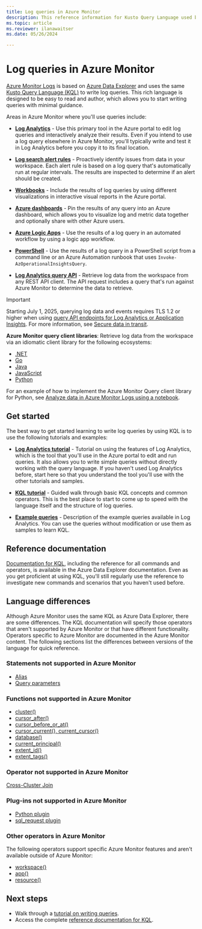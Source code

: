 ```yaml
---
title: Log queries in Azure Monitor
description: This reference information for Kusto Query Language used by Azure Monitor includes elements specific to Azure Monitor and elements not supported in Azure Monitor log queries.
ms.topic: article
ms.reviewer: ilanawaitser
ms.date: 05/26/2024

---
```


# Log queries in Azure Monitor

[Azure Monitor Logs](data-platform-logs.md) is based on [Azure Data Explorer](/azure/data-explorer/data-explorer-overview) and uses the same [Kusto Query Language (KQL)](/kusto/query/) to write log queries. This rich language is designed to be easy to read and author, which allows you to start writing queries with minimal guidance.

Areas in Azure Monitor where you'll use queries include:

* **[Log Analytics](../logs/log-analytics-overview.md)** - Use this primary tool in the Azure portal to edit log queries and interactively analyze their results. Even if you intend to use a log query elsewhere in Azure Monitor, you'll typically write and test it in Log Analytics before you copy it to its final location.

* **[Log search alert rules](../alerts/alerts-overview.md)** - Proactively identify issues from data in your workspace. Each alert rule is based on a log query that's automatically run at regular intervals. The results are inspected to determine if an alert should be created.

* **[Workbooks](../visualize/workbooks-overview.md)** - Include the results of log queries by using different visualizations in interactive visual reports in the Azure portal.

* **[Azure dashboards](../visualize/tutorial-logs-dashboards.md)** - Pin the results of any query into an Azure dashboard, which allows you to visualize log and metric data together and optionally share with other Azure users.

* **[Azure Logic Apps](/azure/connectors/connectors-azure-monitor-logs)** - Use the results of a log query in an automated workflow by using a logic app workflow.

* **[PowerShell](/powershell/module/az.operationalinsights/invoke-azoperationalinsightsquery)** - Use the results of a log query in a PowerShell script from a command line or an Azure Automation runbook that uses `Invoke-AzOperationalInsightsQuery`.

* **[Log Analytics query API](/rest/api/loganalytics/query)** - Retrieve log data from the workspace from any REST API client. The API request includes a query that's run against Azure Monitor to determine the data to retrieve.

> [!IMPORTANT]
> Starting July 1, 2025, querying log data and events requires TLS 1.2 or higher when using [query API endpoints for Log Analytics or Application Insights](../fundamentals/azure-monitor-network-access.md#logs-query-api-endpoints). For more information, see [Secure data in transit](../fundamentals/best-practices-security.md#secure-logs-data-in-transit).

**Azure Monitor query client libraries**: Retrieve log data from the workspace via an idiomatic client library for the following ecosystems:

* [.NET](/dotnet/api/overview/azure/Monitor.Query-readme)
* [Go](https://pkg.go.dev/github.com/Azure/azure-sdk-for-go/sdk/monitor/query/azlogs)
* [Java](/java/api/overview/azure/monitor-query-readme)
* [JavaScript](/javascript/api/overview/azure/monitor-query-readme)
* [Python](/python/api/overview/azure/monitor-query-readme)

For an example of how to implement the Azure Monitor Query client library for Python, see [Analyze data in Azure Monitor Logs using a notebook](../logs/notebooks-azure-monitor-logs.md). 

## Get started

The best way to get started learning to write log queries by using KQL is to use the following tutorials and examples:

* **[Log Analytics tutorial](./log-analytics-tutorial.md)** - Tutorial on using the features of Log Analytics, which is the tool that you'll use in the Azure portal to edit and run queries. It also allows you to write simple queries without directly working with the query language. If you haven't used Log Analytics before, start here so that you understand the tool you'll use with the other tutorials and samples.

* **[KQL tutorial](/azure/data-explorer/kusto/query/tutorial?pivots=azuremonitor)** - Guided walk through basic KQL concepts and common operators. This is the best place to start to come up to speed with the language itself and the structure of log queries.

* **[Example queries](../logs/queries.md)** - Description of the example queries available in Log Analytics. You can use the queries without modification or use them as samples to learn KQL.

## Reference documentation

[Documentation for KQL](/azure/data-explorer/kusto/query/), including the reference for all commands and operators, is available in the Azure Data Explorer documentation. Even as you get proficient at using KQL, you'll still regularly use the reference to investigate new commands and scenarios that you haven't used before.

## Language differences

Although Azure Monitor uses the same KQL as Azure Data Explorer, there are some differences. The KQL documentation will specify those operators that aren't supported by Azure Monitor or that have different functionality. Operators specific to Azure Monitor are documented in the Azure Monitor content. The following sections list the differences between versions of the language for quick reference.

### Statements not supported in Azure Monitor

* [Alias](/azure/kusto/query/aliasstatement)
* [Query parameters](/azure/kusto/query/queryparametersstatement)

### Functions not supported in Azure Monitor

* [cluster()](/azure/kusto/query/clusterfunction)
* [cursor_after()](/azure/kusto/query/cursorafterfunction)
* [cursor_before_or_at()](/azure/kusto/query/cursorbeforeoratfunction)
* [cursor_current(), current_cursor()](/azure/kusto/query/cursorcurrent)
* [database()](/azure/kusto/query/databasefunction)
* [current_principal()](/azure/kusto/query/current-principalfunction)
* [extent_id()](/azure/kusto/query/extentidfunction)
* [extent_tags()](/azure/kusto/query/extenttagsfunction)

### Operator not supported in Azure Monitor

[Cross-Cluster Join](/azure/kusto/query/joincrosscluster)

### Plug-ins not supported in Azure Monitor

* [Python plugin](/azure/kusto/query/pythonplugin)
* [sql_request plugin](/azure/kusto/query/sqlrequestplugin)

### Other operators in Azure Monitor

The following operators support specific Azure Monitor features and aren't available outside of Azure Monitor:

* [workspace()](../logs/cross-workspace-query.md#query-across-log-analytics-workspaces-using-workspace)
* [app()](../logs/cross-workspace-query.md#query-across-classic-application-insights-applications-using-app)
* [resource()](../logs/cross-workspace-query.md#correlate-data-between-resources-using-resource)

## Next steps

* Walk through a [tutorial on writing queries](/azure/data-explorer/kusto/query/tutorial?pivots=azuremonitor).
* Access the complete [reference documentation for KQL](/azure/kusto/query/).
